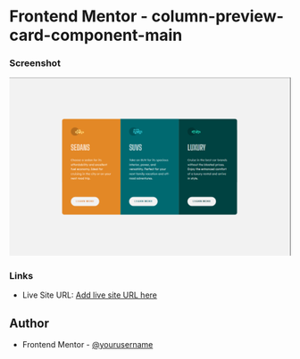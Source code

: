 # Frontend Mentor - column-preview-card-component-main

### Screenshot

![](/images/Captura.png)

### Links

- Live Site URL: [Add live site URL here](https://cozy-kitten-824c80.netlify.app/)


## Author

- Frontend Mentor - [@yourusername](https://www.frontendmentor.io/profile/Eduardo347387)

